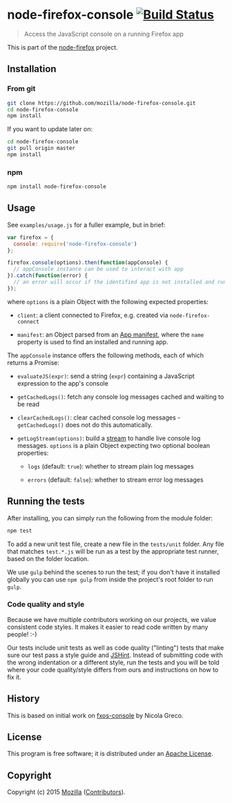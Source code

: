 # node-firefox-console [![Build Status](https://secure.travis-ci.org/mozilla/node-firefox-console.png?branch=master)](http://travis-ci.org/mozilla/node-firefox-console)

> Access the JavaScript console on a running Firefox app

This is part of the [node-firefox](https://github.com/mozilla/node-firefox) project.

## Installation

### From git

```bash
git clone https://github.com/mozilla/node-firefox-console.git
cd node-firefox-console
npm install
```

If you want to update later on:

```bash
cd node-firefox-console
git pull origin master
npm install
```

### npm

```bash
npm install node-firefox-console
```

## Usage

See `examples/usage.js` for a fuller example, but in brief:

```javascript
var firefox = {
  console: require('node-firefox-console')
};

firefox.console(options).then(function(appConsole) {
  // appConsole instance can be used to interact with app
}).catch(function(error) {
  // an error will occur if the identified app is not installed and running
});
```

where `options` is a plain Object with the following expected properties:

* `client`: a client connected to Firefox, e.g. created via `node-firefox-connect`

* `manifest`: an Object parsed from an [App manifest](https://developer.mozilla.org/en-US/Apps/Build/Manifest), where the `name` property is used to find an installed and running app.

The `appConsole` instance offers the following methods, each of which returns a
Promise:

* `evaluateJS(expr)`: send a string (`expr`) containing a JavaScript expression
  to the app's console

* `getCachedLogs()`: fetch any console log messages cached and waiting to be read

* `clearCachedLogs()`: clear cached console log messages - `getCachedLogs()`
  does not do this automatically.

* `getLogStream(options)`: build a [stream][] to handle live console log
  messages. `options` is a plain Object expecting two optional boolean
  properties: 

  * `logs` (default: `true`): whether to stream plain log messages 

  * `errors` (default: `false`): whether to stream error log messages 

[stream]: https://nodejs.org/api/stream.html

## Running the tests

After installing, you can simply run the following from the module folder:

```bash
npm test
```

To add a new unit test file, create a new file in the `tests/unit` folder. Any file that matches `test.*.js` will be run as a test by the appropriate test runner, based on the folder location.

We use `gulp` behind the scenes to run the test; if you don't have it installed globally you can use `npm gulp` from inside the project's root folder to run `gulp`.

### Code quality and style

Because we have multiple contributors working on our projects, we value consistent code styles. It makes it easier to read code written by many people! :-)

Our tests include unit tests as well as code quality ("linting") tests that make sure our test pass a style guide and [JSHint](http://jshint.com/). Instead of submitting code with the wrong indentation or a different style, run the tests and you will be told where your code quality/style differs from ours and instructions on how to fix it.

## History

This is based on initial work on [fxos-console](https://github.com/nicola/fxos-console) by Nicola Greco.

## License

This program is free software; it is distributed under an
[Apache License](https://github.com/mozilla/node-firefox-console/blob/master/LICENSE).

## Copyright

Copyright (c) 2015 [Mozilla](https://mozilla.org)
([Contributors](https://github.com/mozilla/node-firefox-console/graphs/contributors)).

